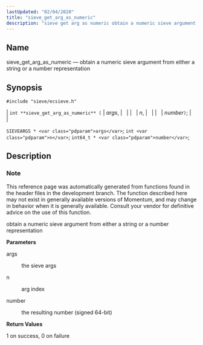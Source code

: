 ```yaml
---
lastUpdated: "02/04/2020"
title: "sieve_get_arg_as_numeric"
description: "sieve get arg as numeric obtain a numeric sieve argument from either a string or a number representation int sieve get arg as numeric args n number SIEVEARGS args int n int 64 t number This reference page was automatically generated from functions found in the header files in the..."
---
```


<a name="apis.sieve_get_arg_as_numeric"></a> 
## Name

sieve_get_arg_as_numeric — obtain a numeric sieve argument from either a string or a number representation

## Synopsis

`#include "sieve/ecsieve.h"`

| `int **sieve_get_arg_as_numeric** (` | <var class="pdparam">args</var>, |   |
|   | <var class="pdparam">n</var>, |   |
|   | <var class="pdparam">number</var>`)`; |   |

`SIEVEARGS * <var class="pdparam">args</var>`;
`int <var class="pdparam">n</var>`;
`int64_t * <var class="pdparam">number</var>`;<a name="idp60012704"></a> 
## Description

### Note

This reference page was automatically generated from functions found in the header files in the development branch. The function described here may not exist in generally available versions of Momentum, and may change in behavior when it is generally available. Consult your vendor for definitive advice on the use of this function.

obtain a numeric sieve argument from either a string or a number representation

**<a name="idp60015616"></a> Parameters**

<dl class="variablelist">

<dt>args</dt>

<dd>

the sieve args

</dd>

<dt>n</dt>

<dd>

arg index

</dd>

<dt>number</dt>

<dd>

the resulting number (signed 64-bit)

</dd>

</dl>

**<a name="idp60022000"></a> Return Values**

1 on success, 0 on failure